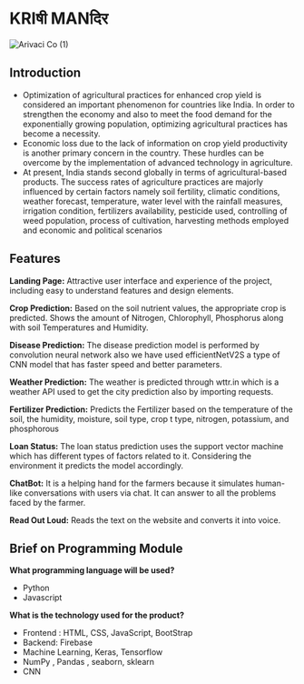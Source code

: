 # KRIषी MANदिर
![Arivaci   Co  (1)](https://github.com/Lanchavi/AgroTechh/assets/86043520/eb8ca379-e9ef-4ee1-b5f3-053ccf9de8a4)

## Introduction

- Optimization of agricultural practices for enhanced crop yield is considered an important phenomenon for countries like India. In order to strengthen the economy and also to meet the food demand for the exponentially growing population, optimizing agricultural practices has become a necessity.
- Economic loss due to the lack of information on crop yield productivity is another primary concern in the country. These hurdles can be overcome by the implementation of advanced technology in agriculture. 
- At present, India stands second globally in terms of agricultural-based products. The success rates of agriculture practices are majorly influenced by certain factors namely soil fertility, climatic conditions, weather forecast, temperature, water level with the rainfall measures, irrigation condition, fertilizers availability, pesticide used, controlling of weed population, process of cultivation, harvesting methods employed and economic and political scenarios 


##  Features

**Landing Page:** Attractive user interface and experience of the project, including easy to understand features and design elements.

**Crop Prediction:** Based on the soil nutrient values, the appropriate crop is predicted. Shows the amount of Nitrogen, Chlorophyll, Phosphorus along with soil Temperatures and Humidity.

**Disease Prediction:** The disease prediction model is performed by convolution neural network also we have used efficientNetV2S a type of CNN model that has faster speed and better parameters.

**Weather Prediction:** The weather is predicted through wttr.in which is a weather API used to get the city prediction also by importing requests.

**Fertilizer Prediction:** Predicts the Fertilizer based on the temperature of the soil, the humidity, moisture, soil type, crop t type, nitrogen, potassium, and phosphorous
 
**Loan Status:** The loan status prediction uses the support vector machine which has different types of factors related to it. Considering the environment it predicts the model accordingly.

**ChatBot:** It is a helping hand for the farmers because it  simulates human-like conversations with users via chat. It can answer to all the problems faced by the farmer.

**Read Out Loud:** Reads the text on the website and converts it into voice.


## Brief on Programming Module

**What programming language will be used?**
- Python
- Javascript

**What is the technology used for the product?** 

- Frontend : HTML, CSS, JavaScript, BootStrap
- Backend: Firebase
- Machine Learning, Keras, Tensorflow
- NumPy , Pandas , seaborn, sklearn
- CNN
